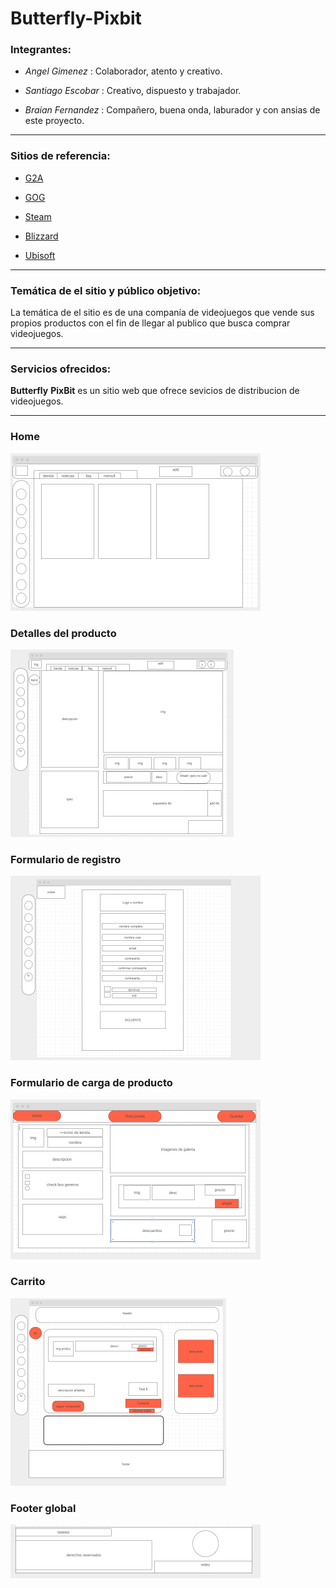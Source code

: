 # **Butterfly**-**Pixbit**


### Integrantes:
- *Angel Gimenez* : Colaborador, atento y creativo.

- *Santiago Escobar* : Creativo, dispuesto y trabajador.

- *Braian Fernandez* : Compañero, buena onda, laburador y con ansias de este proyecto.
--- 
### Sitios de referencia:

* [G2A](https://www.g2a.com/)

* [GOG](https://www.gog.com/ )
 
* [Steam](https://store.steampowered.com/)


* [Blizzard](https://www.blizzard.com)

* [Ubisoft](https://www.ubisoft.com )
---
### Temática  de el sitio y público objetivo:
La temática de el sitio es de una companía de videojuegos que vende sus propios productos con el fin de llegar al publico que busca comprar videojuegos.   


---
### Servicios ofrecidos:

 **Butterfly** **PixBit** es un sitio web que ofrece sevicios de distribucion de videojuegos.

---




### Home
![home](./wireframe/home.png "home")

### Detalles del producto
![detalles](./wireframe/detallesProducto.png "Detalles del Producto" )

### Formulario de registro
![formularioRegis](./wireframe/formularioUsu.png "Formulario de registro" )

### Formulario de carga de producto
![ModificaUsuario](./wireframe/modificaAdmin.png " Formulario de carga de producto")

### Carrito
![Carrito](./wireframe/carrito.png)

### Footer global
![footer](./wireframe/footer.png "Footer")









